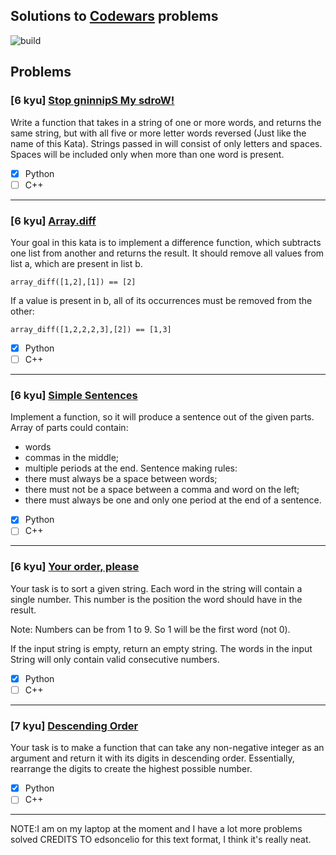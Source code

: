 ## Solutions to [Codewars](https://www.codewars.com/) problems
![build](https://travis-ci.org/edsoncelio/codewars-trainning.svg?branch=master)
## Problems
### **[6 kyu]** [Stop gninnipS My sdroW!](https://www.codewars.com/kata/5264d2b162488dc400000001)
Write a function that takes in a string of one or more words, and returns the same string, but with all five or more letter words reversed (Just like the name of this Kata). Strings passed in will consist of only letters and spaces. Spaces will be included only when more than one word is present.
- [x] Python
- [ ] C++
---
### **[6 kyu]** [Array.diff](https://www.codewars.com/kata/523f5d21c841566fde000009)
Your goal in this kata is to implement a difference function, which subtracts one list from another and returns the result.
It should remove all values from list a, which are present in list b.

```array_diff([1,2],[1]) == [2]```

If a value is present in b, all of its occurrences must be removed from the other:

```array_diff([1,2,2,2,3],[2]) == [1,3]```

- [x] Python
- [ ] C++
---
### **[6 kyu]** [Simple Sentences](https://www.codewars.com/kata/5297bf69649be865e6000922/)
Implement a function, so it will produce a sentence out of the given parts.
Array of parts could contain:
- words
- commas in the middle;
- multiple periods at the end.
Sentence making rules:
- there must always be a space between words;
- there must not be a space between a comma and word on the left;
- there must always be one and only one period at the end of a sentence.

- [x] Python
- [ ] C++
---
### **[6 kyu]** [Your order, please](https://www.codewars.com/kata/55c45be3b2079eccff00010f)
Your task is to sort a given string. Each word in the string will contain a single number. This number is the position the word should have in the result.

Note: Numbers can be from 1 to 9. So 1 will be the first word (not 0).

If the input string is empty, return an empty string. The words in the input String will only contain valid consecutive numbers.

- [x] Python
- [ ] C++
---
### **[7 kyu]** [Descending Order](https://www.codewars.com/kata/5467e4d82edf8bbf40000155)
Your task is to make a function that can take any non-negative integer as an argument and return it with its digits in descending order. Essentially, rearrange the digits to create the highest possible number.

- [x] Python
- [ ] C++
---
NOTE:I am on my laptop at the moment and I have a lot more problems solved
CREDITS TO edsoncelio for this text format, I think it's really neat.
